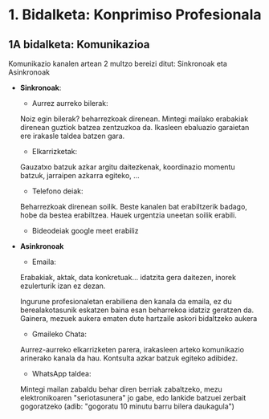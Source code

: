 # 1. Bidalketa: Konprimiso Profesionala

## 1A bidalketa: Komunikazioa

Komunikazio kanalen artean 2 multzo bereizi ditut: Sinkronoak eta Asinkronoak

- **Sinkronoak**:

    - Aurrez aurreko bilerak:
        
    Noiz egin bilerak? beharrezkoak direnean. Mintegi mailako erabakiak direnean guztiok batzea zentzuzkoa da. Ikasleen ebaluazio garaietan ere irakasle taldea batzen gara.

    - Elkarrizketak:

    Gauzatxo batzuk azkar argitu daitezkenak, koordinazio momentu batzuk, jarraipen azkarra egiteko, ...

    - Telefono deiak:

    Beharrezkoak direnean soilik. Beste kanalen bat erabiltzerik badago, hobe da bestea erabiltzea. Hauek urgentzia uneetan soilik erabili.

    - Bideodeiak google meet erabiliz

- **Asinkronoak**
    - Emaila:

    Erabakiak, aktak, data konkretuak... idatzita gera daitezen, inorek ezulerturik izan ez dezan.

    Ingurune profesionaletan erabiliena den kanala da emaila, ez du berealakotasunik eskatzen baina esan beharrekoa idatziz geratzen da.
    Gainera, mezuek aukera ematen dute hartzaile askori bidaltzeko aukera

    - Gmaileko Chata:

    Aurrez-aurreko elkarrizketen parera, irakasleen arteko komunikazio arinerako kanala da hau. Kontsulta azkar batzuk egiteko adibidez.

    - WhatsApp taldea:

    Mintegi mailan zabaldu behar diren berriak zabaltzeko, mezu elektronikoaren "seriotasunera" jo gabe, edo lankide batzuei zerbait gogoratzeko (adib: "gogoratu 10 minutu barru bilera daukagula") 

